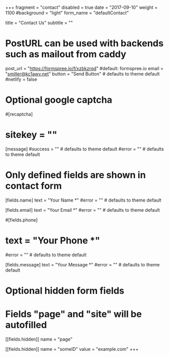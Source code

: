+++
fragment = "contact"
disabled = true
date = "2017-09-10"
weight = 1100
#background = "light"
form_name = "defaultContact"

title = "Contact Us"
subtitle  = ""

# PostURL can be used with backends such as mailout from caddy
post_url = "https://formspree.io/f/xzbkzrqd" #default: formspree.io
email = "smiller@kc1awv.net"
button = "Send Button" # defaults to theme default
#netlify = false

# Optional google captcha
#[recaptcha]
#  sitekey = ""

[message]
  #success = "" # defaults to theme default
  #error = "" # defaults to theme default

# Only defined fields are shown in contact form
[fields.name]
  text = "Your Name *"
  #error = "" # defaults to theme default

[fields.email]
  text = "Your Email *"
  #error = "" # defaults to theme default

#[fields.phone]
#  text = "Your Phone *"
  #error = "" # defaults to theme default

[fields.message]
  text = "Your Message *"
  #error = "" # defaults to theme default

# Optional hidden form fields
# Fields "page" and "site" will be autofilled
[[fields.hidden]]
  name = "page"

[[fields.hidden]]
  name = "someID"
  value = "example.com"
+++
